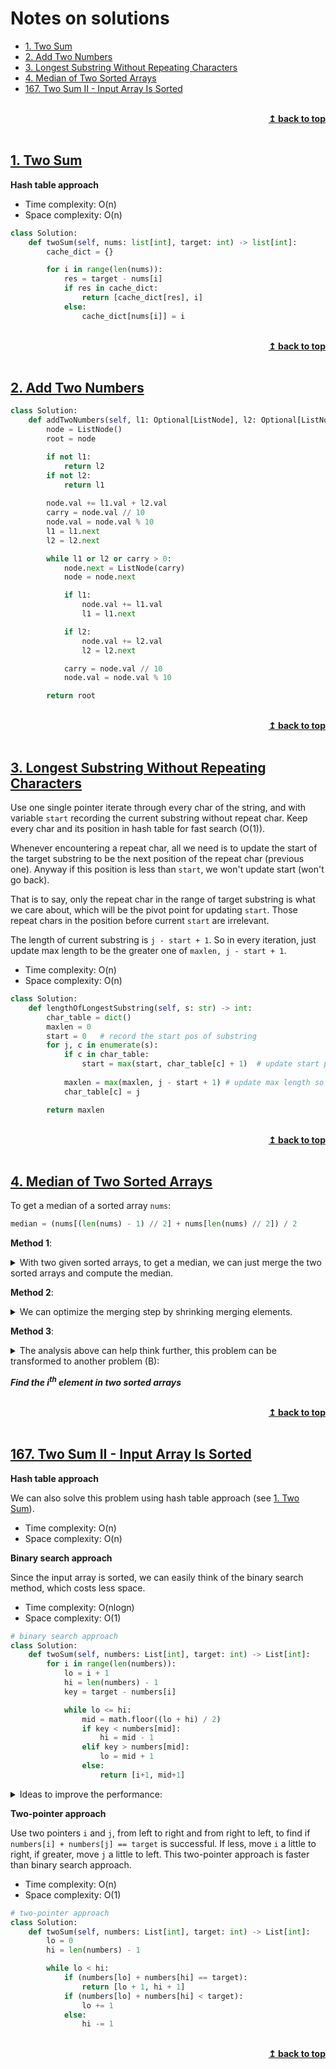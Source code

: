 # Notes on solutions <!-- omit in toc -->

- [1. Two Sum](#1-two-sum)
- [2. Add Two Numbers](#2-add-two-numbers)
- [3. Longest Substring Without Repeating Characters](#3-longest-substring-without-repeating-characters)
- [4. Median of Two Sorted Arrays](#4-median-of-two-sorted-arrays)
- [167. Two Sum II - Input Array Is Sorted](#167-two-sum-ii---input-array-is-sorted)




<br/>
<div align="right">
    <b><a href="#top">↥ back to top</a></b>
</div>
<br/>


## [1. Two Sum](https://leetcode.com/problems/two-sum/)

**Hash table approach**

- Time complexity: O(n)
- Space complexity: O(n)


```python
class Solution:
    def twoSum(self, nums: list[int], target: int) -> list[int]:
        cache_dict = {}

        for i in range(len(nums)):
            res = target - nums[i]
            if res in cache_dict:
                return [cache_dict[res], i]
            else:
                cache_dict[nums[i]] = i
```



<br/>
<div align="right">
    <b><a href="#top">↥ back to top</a></b>
</div>
<br/>


## [2. Add Two Numbers](https://leetcode.com/problems/add-two-numbers/)

```python
class Solution:
    def addTwoNumbers(self, l1: Optional[ListNode], l2: Optional[ListNode]) -> Optional[ListNode]:
        node = ListNode()
        root = node

        if not l1:
            return l2
        if not l2:
            return l1
        
        node.val += l1.val + l2.val
        carry = node.val // 10
        node.val = node.val % 10
        l1 = l1.next
        l2 = l2.next

        while l1 or l2 or carry > 0:
            node.next = ListNode(carry)
            node = node.next

            if l1:
                node.val += l1.val
                l1 = l1.next

            if l2:
                node.val += l2.val
                l2 = l2.next

            carry = node.val // 10
            node.val = node.val % 10

        return root
```


<br/>
<div align="right">
    <b><a href="#top">↥ back to top</a></b>
</div>
<br/>


## [3. Longest Substring Without Repeating Characters](https://leetcode.com/problems/longest-substring-without-repeating-characters/)

Use one single pointer iterate through every char of the string, and with variable `start` recording the current substring without repeat char. Keep every char and its position in hash table for fast search (O(1)).

Whenever encountering a repeat char, all we need is to update the start of the target substring to be the next position of the repeat char (previous one). Anyway if this position is less than `start`, we won't update start (won't go back). 

That is to say, only the repeat char in the range of target substring is what we care about, which will be the pivot point for updating `start`. Those repeat chars in the position before current `start` are irrelevant. 

The length of current substring is `j - start + 1`. So in every iteration, just update max length to be the greater one of `maxlen, j - start + 1`.

- Time complexity: O(n)
- Space complexity: O(n)

```python
class Solution:
    def lengthOfLongestSubstring(self, s: str) -> int:
        char_table = dict()
        maxlen = 0
        start = 0   # record the start pos of substring
        for j, c in enumerate(s):
            if c in char_table:
                start = max(start, char_table[c] + 1)  # update start pos if elligible
        
            maxlen = max(maxlen, j - start + 1) # update max length so far
            char_table[c] = j

        return maxlen
```


<br/>
<div align="right">
    <b><a href="#top">↥ back to top</a></b>
</div>
<br/>

## [4. Median of Two Sorted Arrays](https://leetcode.com/problems/median-of-two-sorted-arrays/)

To get a median of a sorted array `nums`: 

```python
median = (nums[(len(nums) - 1) // 2] + nums[len(nums) // 2]) / 2
```

**Method 1**:

<details>

<summary>With two given sorted arrays, to get a median, we can just merge the two sorted arrays and compute the median.</summary>
<br/>
To merge two sorted arrays the most direct way is to iterate the two arrays at the same time, who comes first stands out of the array and move to next and compare again. Until one array is exhausted, just concat the rest of the other. This operation is linear time.

```python
class Solution:
    def findMedianSortedArrays(self, nums1: List[int], nums2: List[int]) -> float:
        nums = self.mergeList(nums1, nums2)
        return (nums[(len(nums) - 1) // 2] + nums[len(nums) // 2]) / 2

    def mergeList(self, nums1, nums2):
        nums = []

        if (len(nums1) == 0): return nums2
        if (len(nums2) == 0): return nums1

        i, j = 0, 0
        while (i < len(nums1) or j < len(nums2)):
            if (i == len(nums1)):
                nums.extend(nums2[j:])
                break

            if (j == len(nums2)):
                nums.extend(nums1[i:])
                break

            if (nums1[i] < nums2[j]):
                nums.append(nums1[i])
                i += 1
            else:
                nums.append(nums2[j])
                j += 1

        return nums
```

</details>

**Method 2**:

<details>

<summary>We can optimize the merging step by shrinking merging elements.</summary>
<br/>

Compute medians of each array, say, `median1` and `median2`. If `median1` and `median2` are equal, we can tell this median is the median of two arrays. If `median1 < median2`, then the median of the two arrays will be some number in the range from `median1` to `median2`. So, for each array, those numbers outside this range will be let alone, we don't need to bother to merge them. With this in mind, we can shrink the two sorted arrays significantly to much less elements. For example, 

```python
nums1 = [1,3,5,11,12]   # median1 = 5
nums2 = [2,4,7,8,9,13]  # median2 = 7.5
```
For `nums1`, we don't care `1,3` (left side elements) and `11,12` (right side elements), and for `nums2`, `2,4` (left side elements) and `9,13` (right side elements). We won't iterate these elements in the merging step. Instead of merging `nums1` and `nums2`, we just merge `[5]` (middle part elements) and `[7,8]` (middle part elements), which is `[5,7,8]` by much less iteration. To get a whole array, just extend the list by (left, middle, right): `[1,3] + [2,4] + [5,7,8] + [11,12] + [9,13]` (for those in the left or right side, order doesn't matter):

```python
nums = [1,3,2,4,5,7,8,11,12,9,13]   # median = 7
```
We don't need to get a sorted version to get a median! Unfortunately, [time complexity](https://wiki.python.org/moin/TimeComplexity) of list extend operation in python is O(n).

*Now, how to get the middle side elements of each array effieciently?*

**Binary search**. For `nums1`, we already know where `5` is and what we need to do is to find the *floor* element of `median2` in `nums1`. Vice versa, get the *ceiling* elemnt of `median1` in `nums2`. Use binary search to do this, which might totally have time complexity of O(log(mn)) in this case. 

Furthermore, we actually don't need to concat left part arrays, only their length matters. So calculation of this problem (A) simply reduces to find the particular element in the middle part of arrays:

```python
median = (nums_middle[(len - 1) // 2 - len_left] + nums_middle[len // 2 - len_left]) / 2
```

[full code](../solutions/4.%20Median%20of%20Two%20Sorted%20Arrays/median_two_sorted_3.py), this version runs for **113 ms**.

</details>

**Method 3**:

<details>

<summary>The analysis above can help think further, this problem can be transformed to another problem (B): 

***Find the i<sup>th</sup> element in two sorted arrays***
</summary>

If we can find the i<sup>th</sup> element, all we need to do is to find the element(s) at `(m + n - 1) // 2` and `(m + n) / 2` to get the median. And also, we can compare medians to get two much smaller sorted arrays to reduce recursive cost.

To find the i<sup>th</sup> element in two sorted arrays, the method is analogue to find the middle part subarray in the range from `median1` to `median2` stated in the *Method2*. Use the binary search to find the left side element of each array which gradually approaches the target.

1. find the ceiling (smallest one greater than) of the start element of `nums2` in `nums1`, index is `k`. (use binary search)
2. if `i < k`, then return `nums1[i]`,
3. otherwise, cut `nums1` to `nums1[k:]`, exchange `nums1` and `nums2`, set `i` to `i-k`, repeat step 1.

Write it in recursive function, [full code](../solutions/4.%20Median%20of%20Two%20Sorted%20Arrays/median_two_sorted_4.py), the code runs for **156 ms**.

```python
def findElement(self, nums1, nums2, index):
    """
    find the element at index of the two sorted arrays, recursively
    return: a list containing the element
    """

    if (len(nums1) == 0): return nums2[index:index+1]   # can be [] if index out of range
    if (len(nums2) == 0): return nums1[index:index+1]   # can be [] if index out of range

    cut1 = self.getCeilingNoEqual(nums1, nums2[0])
    if (cut1 > index): return nums1[index:index+1]
    else: 
        return self.findElement(nums2, nums1[cut1:], index - cut1)
```

Since slicing operation in python is O(k) of [time complexity](https://wiki.python.org/moin/TimeComplexity), we can rewrite it without slicing, [full code](../solutions/4.%20Median%20of%20Two%20Sorted%20Arrays/median_two_sorted_7.py):

```python
def findElement2(self, nums1, left1, right1, nums2, left2, right2, index):
    """
    find the element at index of the two sorted arrays, recursively
    index: full scope index (absolute position)
    return: the element
    """

    if (left1 >= right1): return index - left1 < right2 and nums2[index - left1] or None 
    if (left2 >= right2): return index - left2 < right1 and nums1[index - left2] or None 

    newLeft1 = self.getCeilingNoEqual(nums1, left1, right1, nums2[left2])
    if (newLeft1 > index - left2): 
        return nums1[index - left2]
    else: 
        return self.findElement2(nums2, left2, right2, nums1, newLeft1, right1, index)
```

As a comparison, this version runs for **115 ms**. And recursion is more expensive than iteration in Python because it requires the allocation of a new stack frame every time. So we can further rewrite it in loops, [full code](../solutions/4.%20Median%20of%20Two%20Sorted%20Arrays/median_two_sorted_8.py):

```python
def findElement3(self, nums1, left1, right1, nums2, left2, right2, index):
    while True:
        if (left1 >= right1): return index - left1 < right2 and nums2[index - left1] or None 
        if (left2 >= right2): return index - left2 < right1 and nums1[index - left2] or None 

        newLeft1 = self.getCeilingNoEqual(nums1, left1, right1, nums2[left2])
        if (newLeft1 > index - left2): 
            return nums1[index - left2]
        else: 
            nums1, nums2 = nums2, nums1
            left1, left2 = left2, newLeft1
            right1, right2 = right2, right1
```

It runs for **101 ms**.

But `findElement` to find i<sup>th</sup> element is not optimal, every step needs a binary search. The core idea in this method is to use a left hand to approch the target i<sup>th</sup> element. If the target is at the right side, it needs more time. For example, if we want to find `17`th element, this function costs nearly `nlogn`. To find the right side target, it is better to use right hand to approach the target (should call some `getFloorNoEqual` in the iteration). So although this function can solve the problem, it is not *balanced* and the time complexity is approximately O(min(mlogn, nlogm)). Right side target costs more time than left side target due to its intrinsic unbalanced logic.

```python
nums1 = [1,2,3,4,5,6,7,8,9]
nums2 = [1,2,3,4,5,6,7,8,9]
```

Recall that at the beginning of *Method2* we state that if `median1 < median2` then the median of the two arrays will be some number in the range from `median1` to `median2`. This is equivalent to that the target median will be not in the left half of `nums1` or the right half of `nums2`. If `i` (i<sup>th</sup> element) is greater than the index of the target median, then it is certain that i<sup>th</sup> element will be in the left half of `nums1`. Vice versa, if `i` is less than the median index, i<sup>th</sup> element will be in the right half of `nums2`.

Generally for k1<sup>th</sup> in `nums1` and k2<sup>th</sup> in `nums2`, if `i > k1 + k2`, and `nums1[k1] < nums2[k2]`. Then i<sup>th</sup> will be certainly not in the subarray in the left of k1<sup>th</sup>. So we can also use binary search idea to approach the target i<sup>th</sup> by using median index in every iteration. 

```python
def findElement4(self, nums1, left1, right1, nums2, left2, right2, index):
    while True:
        if (left1 > right1): return nums2[index - left1]
        if (left2 > right2): return nums1[index - left2]

        i1 = (left1 + right1) // 2
        i2 = (left2 + right2) // 2

        num1, num2 = nums1[i1], nums2[i2]

        if index <= i1 + i2:
            if num1 < num2:
                right2 = i2 - 1
            else:
                right1 = i1 - 1
        else:
            if num1 < num2:
                left1 = i1 + 1
            else:
                left2 = i2 + 1
```

It runs for **93 ms**. [full code](../solutions/4.%20Median%20of%20Two%20Sorted%20Arrays/median_two_sorted_9.py). Time complexity is O(log(m)+log(n)) < O(log(m+n)).

</details>





<br/>
<div align="right">
    <b><a href="#top">↥ back to top</a></b>
</div>
<br/>

## [167. Two Sum II - Input Array Is Sorted](https://leetcode.com/problems/two-sum-ii-input-array-is-sorted/)

**Hash table approach**

We can also solve this problem using hash table approach (see [1. Two Sum](#1-two-sum)). 

- Time complexity: O(n)
- Space complexity: O(n)


**Binary search approach**

Since the input array is sorted, we can easily think of the binary search method, which costs less space.

- Time complexity: O(nlogn)
- Space complexity: O(1)

```python
# binary search approach
class Solution:
    def twoSum(self, numbers: List[int], target: int) -> List[int]:
        for i in range(len(numbers)):
            lo = i + 1
            hi = len(numbers) - 1
            key = target - numbers[i]

            while lo <= hi:
                mid = math.floor((lo + hi) / 2)
                if key < numbers[mid]:
                    hi = mid - 1
                elif key > numbers[mid]:
                    lo = mid + 1
                else:
                    return [i+1, mid+1]
```

<details>

<summary>Ideas to improve the performance: </summary>


> In the binary search approach, we iterate from left to right with `i` and search for `target-numbers[i]` within all numbers to the right of number `i` by binary search. 
> 
> For `i`, at the end of `while` loop, if we don't get the match, `hi` will stop at some place, say, `j`. 
> 
> In the next iteration `i+1`, whether we get the match or not, after the `while` loop exits, `hi` will not be greater than `j`, since the input array is in non-decreasing order.
> 
> For example, `numbers = [1, 3, 4, 5, 8, 10, 13, 20, 21]`, `target = 15`. 
> 
> For `i = 0` (nubmer **1**), after `while` exit, `lo = 7`, `hi = 6`, `mid = 7`, we get `lo > hi`, which means we didn't get the sum match. 
> 
> Now, `hi` stops at number **13**. Increment `i` to move to the next number **3**, we actually don't need to bother considering the numbers on the right side of number 13 since the array is non-decreasing. 
> 
> Can we improve the performance of this binary search approach by using previous `hi` value in the next loop to reduce cost? In other words, in every iteration, we just update `lo` to start over from `i+1` and don't reset `hi` to `len(numbers) - 1`. With minor modification, the code looks like this:
> 
> ```python
> # binary search approach modification
> def twoSum(self, numbers: List[int], target: int) -> List[int]:
>     hi = len(numbers) - 1
>     for i in range(len(numbers)):
>         lo = i + 1
>         key = target - numbers[i]
> 
>         while lo <= hi:
>             mid = math.floor((lo + hi) / 2)
>             if key < numbers[mid]:
>                 hi = mid - 1
>             elif key > numbers[mid]:
>                 lo = mid + 1
>             else:
>                 return [i+1, mid+1]
> ```
> 
> This code solves the problem just like the original one, but the improvement is negligible for the binary search strategy. With the following example, we have so many duplicate numbers, so we will do a lot of binary search in vain.
> 
> `numbers = [1, 1, 1, 1, 1, 1, 1, 3, 4, 5, 8, 10, 13, 20], target = 15`
> 
> As `i` iterating through number **1**s, and the while loop doing the futile binary search, `hi` is just waiting at the position of number **13**. 
> 
> So, the usage of the binary search for this problem can be demoted to some pointer, which I call it lazy pointer `j`, starting from the rightmost, recording the possible position for `target-numbers[i]`. With this idea, we get the two-pointer approach.

</details>

**Two-pointer approach**

Use two pointers `i` and `j`, from left to right and from right to left, to find if `numbers[i] + numbers[j] == target` is successful. If less, move `i` a little to right, if greater, move `j` a little to left. This two-pointer approach is faster than binary search approach.

- Time complexity: O(n)
- Space complexity: O(1)

```python
# two-pointer approach
class Solution:
    def twoSum(self, numbers: List[int], target: int) -> List[int]:
        lo = 0
        hi = len(numbers) - 1

        while lo < hi:
            if (numbers[lo] + numbers[hi] == target):
                return [lo + 1, hi + 1]
            if (numbers[lo] + numbers[hi] < target):
                lo += 1
            else:
                hi -= 1
```





<br/>
<div align="right">
    <b><a href="#top">↥ back to top</a></b>
</div>
<br/>

